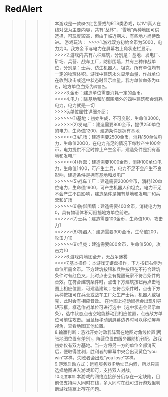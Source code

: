 # RedAlert

   >>>>本游戏是一款`模仿`红色警戒的RTS类游戏，以1V1真人在线对战为主要内容，共有“丛林”，“雪地”两种地图可供选择，可玩度较高，但由于临近期末，有些地方尚待改进。
游戏玩法：
        >>>>1.游戏双方初始金币为5000，电力为0。我方金币与电力在屏幕右上角状态栏显示。<br>
	>>>>2.游戏内共有六种建筑，分别是：基地、发电厂、矿场、兵营、战车工厂，防御围墙，共有三种作战单位，分别是：士兵、仿生机器人、坦克。所有单位均有一定的物理体积。游戏中建筑永久显示血量，作战单位在收到攻击或选中状态时显示血量。我方单位血条为`红色`，地方单位血条为`深蓝色`。<br>
	>>>>3.金币：建造单位需要消耗一定的金币。<br>
	>>>>4.电力：除基地和防御围墙外的四种建筑都会消耗电力，电力就是一切<br>
	>>>>5.单位属性详细介绍：<br>
		>>>>>>(1)基地：初始生成，不可变形，生命值3000，<br>
		>>>>>>(2)发电厂：建造需要800金币，提供250单位的电力，生命值1200，建造条件是拥有基地<br>
		>>>>>>(3)矿场：建造需要2500金币，消耗150单位电力，生命值2000，在电力充足的情况下每秒产生100金币，电力提供不足时停止产生金币，建造条件是拥有基地和发电厂<br>
		>>>>>>(4)兵营：建造需要1000金币，消耗100单位电力，生命值1400，可产生士兵，电力不足不会产生不良影响，建造条件是拥有基地和发电厂<br>
		>>>>>>(5)战车工厂：建造需要2000金币，消耗120单位电力，生命值1900，可产生机器人和坦克，电力不足不会产生不良影响，建造条件是拥有基地和发电厂和兵营和矿场<br>
        >>>>>>(6)防御围墙：建造需要400金币，消耗电力为0，具有物理体积可阻挡地方单位前进。<br>
		>>>>>>(7)士兵：建造需要100金币，生命值100，攻击力1<br>
		>>>>>>(8)机器人：建造需要300金币，生命值200，攻击力10<br>
		>>>>>>(9)坦克：建造需要800金币，生命值500，攻击力10<br>
	>>>>6.游戏内地图全开，无战争迷雾<br>
	>>>>7.基本操作：本游戏无键盘操作，下方按钮右侧为单位所需金币。下方建筑按钮和兵种按钮在不符合建筑条件时有红色叉，此时点击会有提醒玩家不符合条件的音效。在符合建筑条件时，点击下方建筑按钮再点击地图上相应位置，可建造建筑；在符合条件时，点击下方兵种按钮可在兵营或战车工厂处生产士兵，机器人或坦克，此时会有相应音效。 在地图上拖动鼠标会出现引导矩形框，框选作战单位可进行选中（选中状态会显示血条），选中状态点击空地能移动到相应位置，点击敌方单位可前往攻击。当鼠标移动到屏幕边界时可以移动屏幕视角，查看地图其他位置。<br>
>>>>8.输赢判断：游戏开始时敌我阵营在地图对角线位置(两张地图位置有差别)，阵营位置由服务器随机分配，敌我初始仅有双方基地。当一方将另一方的单位全部消灭后，便取得胜利，胜利者的屏幕中央会出现黄色“you win”字样，失败者会出现“you lose”字样。<br>
>>>>9.游戏启动方式：远程服务器IP地址已内嵌，所以只需选择地图进入游戏即可，支持双人对战。<br>
>>>>10.`注意事项`:本游戏的网络连接部分仍存在一定缺陷，目前仅支持两人同时在线，多人同时在线可进行游戏但判断游戏输赢上存在问题。<br>
  
